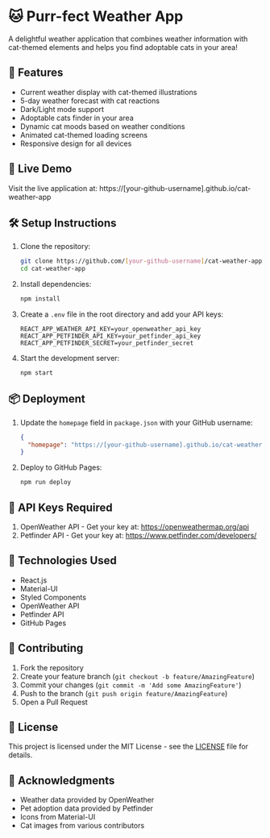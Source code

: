 # 🐱 Purr-fect Weather App

A delightful weather application that combines weather information with cat-themed elements and helps you find adoptable cats in your area!

## 🌟 Features

- Current weather display with cat-themed illustrations
- 5-day weather forecast with cat reactions
- Dark/Light mode support
- Adoptable cats finder in your area
- Dynamic cat moods based on weather conditions
- Animated cat-themed loading screens
- Responsive design for all devices

## 🚀 Live Demo

Visit the live application at: https://[your-github-username].github.io/cat-weather-app

## 🛠️ Setup Instructions

1. Clone the repository:
   ```bash
   git clone https://github.com/[your-github-username]/cat-weather-app.git
   cd cat-weather-app
   ```

2. Install dependencies:
   ```bash
   npm install
   ```

3. Create a `.env` file in the root directory and add your API keys:
   ```
   REACT_APP_WEATHER_API_KEY=your_openweather_api_key
   REACT_APP_PETFINDER_API_KEY=your_petfinder_api_key
   REACT_APP_PETFINDER_SECRET=your_petfinder_secret
   ```

4. Start the development server:
   ```bash
   npm start
   ```

## 📦 Deployment

1. Update the `homepage` field in `package.json` with your GitHub username:
   ```json
   {
     "homepage": "https://[your-github-username].github.io/cat-weather-app"
   }
   ```

2. Deploy to GitHub Pages:
   ```bash
   npm run deploy
   ```

## 🔑 API Keys Required

1. OpenWeather API - Get your key at: https://openweathermap.org/api
2. Petfinder API - Get your key at: https://www.petfinder.com/developers/

## 🎨 Technologies Used

- React.js
- Material-UI
- Styled Components
- OpenWeather API
- Petfinder API
- GitHub Pages

## 🤝 Contributing

1. Fork the repository
2. Create your feature branch (`git checkout -b feature/AmazingFeature`)
3. Commit your changes (`git commit -m 'Add some AmazingFeature'`)
4. Push to the branch (`git push origin feature/AmazingFeature`)
5. Open a Pull Request

## 📝 License

This project is licensed under the MIT License - see the [LICENSE](LICENSE) file for details.

## 🙏 Acknowledgments

- Weather data provided by OpenWeather
- Pet adoption data provided by Petfinder
- Icons from Material-UI
- Cat images from various contributors 